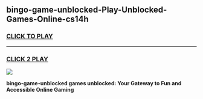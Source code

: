
## bingo-game-unblocked-Play-Unblocked-Games-Online-cs14h
<h3>
<a href="https://premium76.site?title=bingo-game-unblocked&ref=25A">CLICK TO PLAY</a></h3>
<hr>

<h3>
<a href="https://premium76.site?title=bingo-game-unblocked&ref=25A">CLICK 2 PLAY</a>
  
</h3>

<a href="https://premium76.site?title=bingo-game-unblocked&ref=25A"><img src="https://clearcache.store/games.png"></a>


**bingo-game-unblocked games unblocked: Your Gateway to Fun and Accessible Online Gaming**
